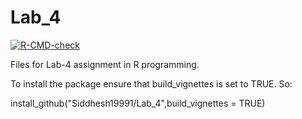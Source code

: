 # Lab_4
<!-- badges: start -->
[![R-CMD-check](https://github.com/Siddhesh19991/Lab_4/actions/workflows/R-CMD-check.yaml/badge.svg)](https://github.com/Siddhesh19991/Lab_4/actions/workflows/R-CMD-check.yaml)
<!-- badges: end -->

Files for Lab-4 assignment in R programming.


To install the package ensure that build_vignettes is set to TRUE. So: 

install_github("Siddhesh19991/Lab_4",build_vignettes = TRUE) 
